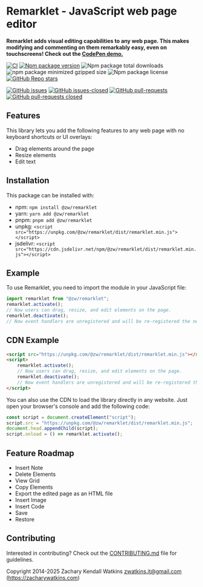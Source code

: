# Remarklet - JavaScript web page editor

**Remarklet adds visual editing capabilities to any web page. This makes modifying and commenting on them remarkably easy, even on touchscreens! Check out the [CodePen demo.](https://codepen.io/zw/full/azbEBKp)**

[![CI](https://github.com/zachwatkins/remarklet/actions/workflows/ci.yml/badge.svg)](https://github.com/zachwatkins/remarklet/actions/workflows/ci.yml)
[![Npm package version](https://flat.badgen.net/npm/v/@zw/remarklet)](https://npmjs.com/package/@zw/remarklet)
![Npm package total downloads](https://flat.badgen.net/npm/dt/@zw/remarklet)
![npm package minimized gzipped size](https://img.shields.io/bundlejs/size/%40zw%2Fremarklet%401.0.2)
![Npm package license](https://flat.badgen.net/npm/license/@zw/remarklet)
[![GitHub Repo stars](https://img.shields.io/github/stars/zachwatkins/remarklet)](https://github.com/zachwatkins/remarklet)

[![GitHub issues](https://img.shields.io/github/issues/ZachWatkins/remarklet.svg)](https://GitHub.com/ZachWatkins/remarklet/issues/)
[![GitHub issues-closed](https://img.shields.io/github/issues-closed/ZachWatkins/remarklet.svg)](https://GitHub.com/ZachWatkins/remarklet/issues?q=is%3Aissue+is%3Aclosed)
[![GitHub pull-requests](https://img.shields.io/github/issues-pr/Naereen/StrapDown.js.svg)](https://GitHub.com/ZachWatkins/remarklet/pull/)
[![GitHub pull-requests closed](https://img.shields.io/github/issues-pr-closed/ZachWatkins/remarklet.svg)](https://GitHub.com/ZachWatkins/remarklet/pull/)

## Features

This library lets you add the following features to any web page with no keyboard shortcuts or UI overlays:

- Drag elements around the page
- Resize elements
- Edit text

## Installation

This package can be installed with:

- npm: `npm install @zw/remarklet`
- yarn: `yarn add @zw/remarklet`
- pnpm: `pnpm add @zw/remarklet`
- unpkg: `<script src="https://unpkg.com/@zw/remarklet/dist/remarklet.min.js"></script>`
- jsdelivr: `<script src="https://cdn.jsdelivr.net/npm/@zw/remarklet/dist/remarklet.min.js"></script>`

## Example

To use Remarklet, you need to import the module in your JavaScript file:

```javascript
import remarklet from "@zw/remarklet";
remarklet.activate();
// Now users can drag, resize, and edit elements on the page.
remarklet.deactivate();
// Now event handlers are unregistered and will be re-registered the next time remarklet.activate() is called.
```

## CDN Example

```html
<script src="https://unpkg.com/@zw/remarklet/dist/remarklet.min.js"></script>
<script>
    remarklet.activate();
    // Now users can drag, resize, and edit elements on the page.
    remarklet.deactivate();
    // Now event handlers are unregistered and will be re-registered the next time remarklet.activate() is called.
</script>
```

You can also use the CDN to load the library directly in any website. Just open your browser's console and add the following code:

```javascript
const script = document.createElement("script");
script.src = "https://unpkg.com/@zw/remarklet/dist/remarklet.min.js";
document.head.appendChild(script);
script.onload = () => remarklet.activate();
```

## Feature Roadmap

- Insert Note
- Delete Elements
- View Grid
- Copy Elements
- Export the edited page as an HTML file
- Insert Image
- Insert Code
- Save
- Restore

## Contributing

Interested in contributing? Check out the [CONTRIBUTING.md](https://github.com/zachwatkins/remarklet/blob/main/CONTRIBUTING.md) file for guidelines.

Copyright 2014-2025 Zachary Kendall Watkins <zwatkins.it@gmail.com> (https://zacharywatkins.com)
